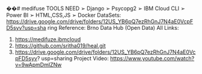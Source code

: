 ��#   m e d i f u s e 
TOOLS NEED
➢ Django
➢ Psycopg2
➢ IBM Cloud CLI
➢ Power BI
➢ HTML,CSS,JS
➢ Docker
DataSets:
https://drive.google.com/drive/folders/12US_YB6pQ7ezRhGnJ7N4aE0VcpFD5syv?usp=sha
ring
Reference: Brno Data Hub (Open Data)
All Links:
1) https://medifuze.ibmcloud
2) https://github.com/sritha019/heal.git
3) https://drive.google.com/drive/folders/12US_YB6pQ7ezRhGnJ7N4aE0VcpFD5syv?
usp=sharing
Project Video:
https://www.youtube.com/watch?v=9wApmDmIZNw
 
 
